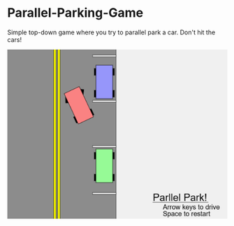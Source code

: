 # Parallel-Parking-Game
Simple top-down game where you try to parallel park a car.  Don't hit the cars! 

<p align="left">
  <a href="https://camelcasesensitive.github.io/Parallel-Parking-Game/">
    <img src="./Parallelpark.png" alt="Parallel park" title="Parallel park" width="600">
  </a>
</p>
